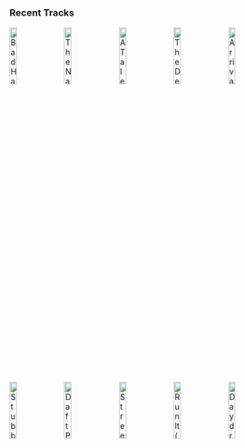 ### Recent Tracks
[<img src='https://lastfm.freetls.fastly.net/i/u/300x300/710475226569688febcafdb4ed3b7ae3.png' width='16%' height='16%' alt='Bad Habits'>](https://www.last.fm/music/ookay/_/bad%2bhabits)&nbsp;&nbsp;&nbsp;&nbsp;[<img src='https://lastfm.freetls.fastly.net/i/u/300x300/b725a927a2ee488f8940b2393f14fc12.png' width='16%' height='16%' alt='The Names Bond... James Bond'>](https://www.last.fm/music/david%2barnold/_/the%2bname%2527s%2bbond...%2bjames%2bbond)&nbsp;&nbsp;&nbsp;&nbsp;[<img src='https://lastfm.freetls.fastly.net/i/u/300x300/c3eee0fbaa9748fec8dded45340f3ff1.png' width='16%' height='16%' alt='A Tale Of Sim Cities - Future Mix'>](https://www.last.fm/music/chris%2btilton/_/a%2btale%2bof%2bsim%2bcities%2b-%2bfuture%2bmix)&nbsp;&nbsp;&nbsp;&nbsp;[<img src='https://lastfm.freetls.fastly.net/i/u/300x300/468f2337e7ca648ec38e0bf5f11ba3d2.png' width='16%' height='16%' alt='The Dead are Already Here'>](https://www.last.fm/music/ramin%2bdjawadi/_/the%2bdead%2bare%2balready%2bhere)&nbsp;&nbsp;&nbsp;&nbsp;[<img src='https://lastfm.freetls.fastly.net/i/u/300x300/4f25b8723e2044ceb8b99609b5004c15.png' width='16%' height='16%' alt='Arrival'>](https://www.last.fm/music/alan%2bsilvestri/_/arrival)&nbsp;&nbsp;&nbsp;&nbsp;<br>[<img src='https://lastfm.freetls.fastly.net/i/u/300x300/d729c74038524c40b775b11d3a51855d.png' width='16%' height='16%' alt='Stubborn Love'>](https://www.last.fm/music/the%2blumineers/_/stubborn%2blove)&nbsp;&nbsp;&nbsp;&nbsp;[<img src='https://lastfm.freetls.fastly.net/i/u/300x300/1c9ec474fbc5987dd831f4fee11d78ad.png' width='16%' height='16%' alt='Daft Pretty Boys'>](https://www.last.fm/music/bad%2bsuns/_/daft%2bpretty%2bboys)&nbsp;&nbsp;&nbsp;&nbsp;[<img src='https://lastfm.freetls.fastly.net/i/u/300x300/2dc17bf5750f448e279313b6a995b027.png' width='16%' height='16%' alt='Streetlights on Mars 2.0'>](https://www.last.fm/music/jackson%2bpenn/_/streetlights%2bon%2bmars%2b2.0)&nbsp;&nbsp;&nbsp;&nbsp;[<img src='https://lastfm.freetls.fastly.net/i/u/300x300/1a9fc750fe182e4f4189565c0bb2a557.png' width='16%' height='16%' alt='Run It (feat. Annika Wells)'>](https://www.last.fm/music/midnight%2bkids/_/run%2bit%2b%2528feat.%2bannika%2bwells%2529)&nbsp;&nbsp;&nbsp;&nbsp;[<img src='https://lastfm.freetls.fastly.net/i/u/300x300/4d0e0171bfc495cfa99221a21f1f94a6.png' width='16%' height='16%' alt='Daydreaming'>](https://www.last.fm/music/milky%2bchance/_/daydreaming)&nbsp;&nbsp;&nbsp;&nbsp;<br>